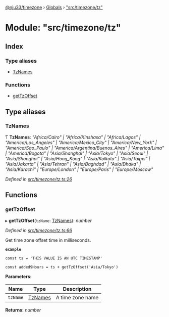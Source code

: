 [@nju33/timezone](../README.md) › [Globals](../globals.md) › ["src/timezone/tz"](_src_timezone_tz_.md)

# Module: "src/timezone/tz"

## Index

### Type aliases

* [TzNames](_src_timezone_tz_.md#tznames)

### Functions

* [getTzOffset](_src_timezone_tz_.md#gettzoffset)

## Type aliases

###  TzNames

Ƭ **TzNames**: *"Africa/Cairo" | "Africa/Kinshasa" | "Africa/Lagos" | "America/Los_Angeles" | "America/Mexico_City" | "America/New_York" | "America/Sao_Paulo" | "America/Argentina/Buenos_Aires" | "America/Lima" | "America/Bogota" | "Asia/Shanghai" | "Asia/Tokyo" | "Asia/Seoul" | "Asia/Shanghai" | "Asia/Hong_Kong" | "Asia/Kolkata" | "Asia/Taipei" | "Asia/Jakarta" | "Asia/Tehran" | "Asia/Baghdad" | "Asia/Dhaka" | "Asia/Karachi" | "Europe/London" | "Europe/Paris" | "Europe/Moscow"*

*Defined in [src/timezone/tz.ts:26](https://github.com/nju33/timezone/blob/c9267a7/src/timezone/tz.ts#L26)*

## Functions

###  getTzOffset

▸ **getTzOffset**(`tzName`: [TzNames](_src_timezone_tz_.md#tznames)): *number*

*Defined in [src/timezone/tz.ts:66](https://github.com/nju33/timezone/blob/c9267a7/src/timezone/tz.ts#L66)*

Get time zone offset time in milliseconds.

**`example`** 

```
const ts = 'THIS VALUE IS AN UTC TIMESTAMP'

const added9Hours = ts + getTzOffset('Asia/Tokyo')
```

**Parameters:**

Name | Type | Description |
------ | ------ | ------ |
`tzName` | [TzNames](_src_timezone_tz_.md#tznames) | A time zone name  |

**Returns:** *number*

